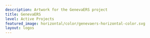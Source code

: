```yaml
---
description: Artwork for the GenevaERS project
title: GenevaERS 
level: Active Projects
featured_image: horizontal/color/genevaers-horizontal-color.svg
layout: logos
---
```

